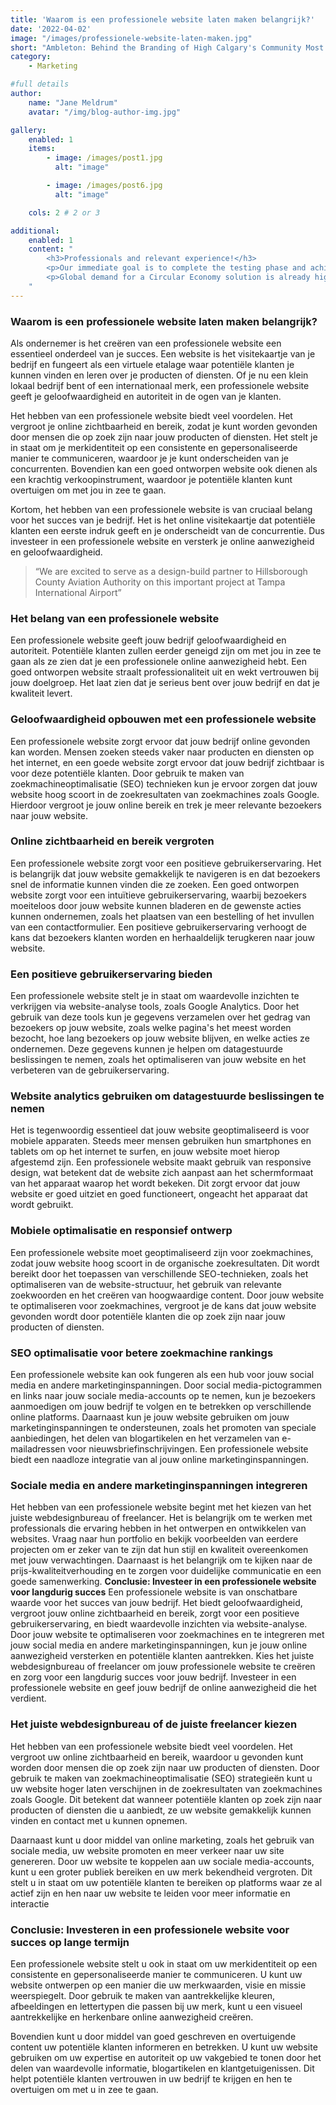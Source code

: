 ```yaml
---
title: 'Waarom is een professionele website laten maken belangrijk?'
date: '2022-04-02'
image: "/images/professionele-website-laten-maken.jpg"
short: "Ambleton: Behind the Branding of High Calgary's Community Most innovative and successful builders and real estate..."
category:
    - Marketing

#full details
author:
    name: "Jane Meldrum"
    avatar: "/img/blog-author-img.jpg"

gallery:
    enabled: 1
    items:
        - image: /images/post1.jpg
          alt: "image"

        - image: /images/post6.jpg
          alt: "image"

    cols: 2 # 2 or 3

additional:
    enabled: 1
    content: "
        <h3>Professionals and relevant experience!</h3>
        <p>Our immediate goal is to complete the testing phase and achieve the certification, which will allow us to bring our product to market by the end of the year. We are actively engaging with waste to energy operators, concrete manufacturers, and the wider construction industry.</p>
        <p>Global demand for a Circular Economy solution is already high, with global concrete manufacturers engaging with us to develop specific testing programmes.</p>
    "
---
```



### Waarom is een professionele website laten maken belangrijk?
Als ondernemer is het creëren van een professionele website een essentieel onderdeel van je succes. Een website is het visitekaartje van je bedrijf en fungeert als een virtuele etalage waar potentiële klanten je kunnen vinden en leren over je producten of diensten. Of je nu een klein lokaal bedrijf bent of een internationaal merk, een professionele website geeft je geloofwaardigheid en autoriteit in de ogen van je klanten.

Het hebben van een professionele website biedt veel voordelen. Het vergroot je online zichtbaarheid en bereik, zodat je kunt worden gevonden door mensen die op zoek zijn naar jouw producten of diensten. Het stelt je in staat om je merkidentiteit op een consistente en gepersonaliseerde manier te communiceren, waardoor je je kunt onderscheiden van je concurrenten. Bovendien kan een goed ontworpen website ook dienen als een krachtig verkoopinstrument, waardoor je potentiële klanten kunt overtuigen om met jou in zee te gaan.

Kortom, het hebben van een professionele website is van cruciaal belang voor het succes van je bedrijf. Het is het online visitekaartje dat potentiële klanten een eerste indruk geeft en je onderscheidt van de concurrentie. Dus investeer in een professionele website en versterk je online aanwezigheid en geloofwaardigheid.

> “We are excited to serve as a design-build partner to Hillsborough County Aviation Authority on this important project at Tampa International Airport”


### Het belang van een professionele website
Een professionele website geeft jouw bedrijf geloofwaardigheid en autoriteit. Potentiële klanten zullen eerder geneigd zijn om met jou in zee te gaan als ze zien dat je een professionele online aanwezigheid hebt. Een goed ontworpen website straalt professionaliteit uit en wekt vertrouwen bij jouw doelgroep. Het laat zien dat je serieus bent over jouw bedrijf en dat je kwaliteit levert.

### Geloofwaardigheid opbouwen met een professionele website
Een professionele website zorgt ervoor dat jouw bedrijf online gevonden kan worden. Mensen zoeken steeds vaker naar producten en diensten op het internet, en een goede website zorgt ervoor dat jouw bedrijf zichtbaar is voor deze potentiële klanten. Door gebruik te maken van zoekmachineoptimalisatie (SEO) technieken kun je ervoor zorgen dat jouw website hoog scoort in de zoekresultaten van zoekmachines zoals Google. Hierdoor vergroot je jouw online bereik en trek je meer relevante bezoekers naar jouw website.

### Online zichtbaarheid en bereik vergroten
Een professionele website zorgt voor een positieve gebruikerservaring. Het is belangrijk dat jouw website gemakkelijk te navigeren is en dat bezoekers snel de informatie kunnen vinden die ze zoeken. Een goed ontworpen website zorgt voor een intuïtieve gebruikerservaring, waarbij bezoekers moeiteloos door jouw website kunnen bladeren en de gewenste acties kunnen ondernemen, zoals het plaatsen van een bestelling of het invullen van een contactformulier. Een positieve gebruikerservaring verhoogt de kans dat bezoekers klanten worden en herhaaldelijk terugkeren naar jouw website.

### Een positieve gebruikerservaring bieden
Een professionele website stelt je in staat om waardevolle inzichten te verkrijgen via website-analyse tools, zoals Google Analytics. Door het gebruik van deze tools kun je gegevens verzamelen over het gedrag van bezoekers op jouw website, zoals welke pagina's het meest worden bezocht, hoe lang bezoekers op jouw website blijven, en welke acties ze ondernemen. Deze gegevens kunnen je helpen om datagestuurde beslissingen te nemen, zoals het optimaliseren van jouw website en het verbeteren van de gebruikerservaring.

### Website analytics gebruiken om datagestuurde beslissingen te nemen
Het is tegenwoordig essentieel dat jouw website geoptimaliseerd is voor mobiele apparaten. Steeds meer mensen gebruiken hun smartphones en tablets om op het internet te surfen, en jouw website moet hierop afgestemd zijn. Een professionele website maakt gebruik van responsive design, wat betekent dat de website zich aanpast aan het schermformaat van het apparaat waarop het wordt bekeken. Dit zorgt ervoor dat jouw website er goed uitziet en goed functioneert, ongeacht het apparaat dat wordt gebruikt.

### Mobiele optimalisatie en responsief ontwerp
Een professionele website moet geoptimaliseerd zijn voor zoekmachines, zodat jouw website hoog scoort in de organische zoekresultaten. Dit wordt bereikt door het toepassen van verschillende SEO-technieken, zoals het optimaliseren van de website-structuur, het gebruik van relevante zoekwoorden en het creëren van hoogwaardige content. Door jouw website te optimaliseren voor zoekmachines, vergroot je de kans dat jouw website gevonden wordt door potentiële klanten die op zoek zijn naar jouw producten of diensten.

### SEO optimalisatie voor betere zoekmachine rankings
Een professionele website kan ook fungeren als een hub voor jouw social media en andere marketinginspanningen. Door social media-pictogrammen en links naar jouw sociale media-accounts op te nemen, kun je bezoekers aanmoedigen om jouw bedrijf te volgen en te betrekken op verschillende online platforms. Daarnaast kun je jouw website gebruiken om jouw marketinginspanningen te ondersteunen, zoals het promoten van speciale aanbiedingen, het delen van blogartikelen en het verzamelen van e-mailadressen voor nieuwsbriefinschrijvingen. Een professionele website biedt een naadloze integratie van al jouw online marketinginspanningen.

### Sociale media en andere marketinginspanningen integreren
Het hebben van een professionele website begint met het kiezen van het juiste webdesignbureau of freelancer. Het is belangrijk om te werken met professionals die ervaring hebben in het ontwerpen en ontwikkelen van websites. Vraag naar hun portfolio en bekijk voorbeelden van eerdere projecten om er zeker van te zijn dat hun stijl en kwaliteit overeenkomen met jouw verwachtingen. Daarnaast is het belangrijk om te kijken naar de prijs-kwaliteitverhouding en te zorgen voor duidelijke communicatie en een goede samenwerking.
**Conclusie: Investeer in een professionele website voor langdurig succes**
Een professionele website is van onschatbare waarde voor het succes van jouw bedrijf. Het biedt geloofwaardigheid, vergroot jouw online zichtbaarheid en bereik, zorgt voor een positieve gebruikerservaring, en biedt waardevolle inzichten via website-analyse. Door jouw website te optimaliseren voor zoekmachines en te integreren met jouw social media en andere marketinginspanningen, kun je jouw online aanwezigheid versterken en potentiële klanten aantrekken. Kies het juiste webdesignbureau of freelancer om jouw professionele website te creëren en zorg voor een langdurig succes voor jouw bedrijf. Investeer in een professionele website en geef jouw bedrijf de online aanwezigheid die het verdient.

### Het juiste webdesignbureau of de juiste freelancer kiezen
Het hebben van een professionele website biedt veel voordelen. Het vergroot uw online zichtbaarheid en bereik, waardoor u gevonden kunt worden door mensen die op zoek zijn naar uw producten of diensten. Door gebruik te maken van zoekmachineoptimalisatie (SEO) strategieën kunt u uw website hoger laten verschijnen in de zoekresultaten van zoekmachines zoals Google. Dit betekent dat wanneer potentiële klanten op zoek zijn naar producten of diensten die u aanbiedt, ze uw website gemakkelijk kunnen vinden en contact met u kunnen opnemen.

Daarnaast kunt u door middel van online marketing, zoals het gebruik van sociale media, uw website promoten en meer verkeer naar uw site genereren. Door uw website te koppelen aan uw sociale media-accounts, kunt u een groter publiek bereiken en uw merk bekendheid vergroten. Dit stelt u in staat om uw potentiële klanten te bereiken op platforms waar ze al actief zijn en hen naar uw website te leiden voor meer informatie en interactie

### Conclusie: Investeren in een professionele website voor succes op lange termijn
Een professionele website stelt u ook in staat om uw merkidentiteit op een consistente en gepersonaliseerde manier te communiceren. U kunt uw website ontwerpen op een manier die uw merkwaarden, visie en missie weerspiegelt. Door gebruik te maken van aantrekkelijke kleuren, afbeeldingen en lettertypen die passen bij uw merk, kunt u een visueel aantrekkelijke en herkenbare online aanwezigheid creëren.

Bovendien kunt u door middel van goed geschreven en overtuigende content uw potentiële klanten informeren en betrekken. U kunt uw website gebruiken om uw expertise en autoriteit op uw vakgebied te tonen door het delen van waardevolle informatie, blogartikelen en klantgetuigenissen. Dit helpt potentiële klanten vertrouwen in uw bedrijf te krijgen en hen te overtuigen om met u in zee te gaan.